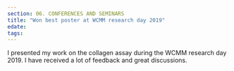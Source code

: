 ```yaml
---
section: 06. CONFERENCES AND SEMINARS
title: "Won best poster at WCMM research day 2019"
edate: 
tags:
---
```


I presented my work on the collagen assay during the WCMM research day 2019. I have received a lot of feedback and great discussions.

 